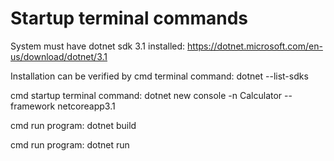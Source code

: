 # Startup terminal commands

System must have dotnet sdk 3.1 installed: https://dotnet.microsoft.com/en-us/download/dotnet/3.1

Installation can be verified by cmd terminal command: dotnet --list-sdks

cmd startup terminal command: dotnet new console -n Calculator --framework netcoreapp3.1

cmd run program: dotnet build

cmd run program: dotnet run

